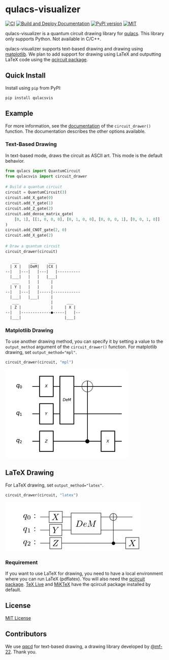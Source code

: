 # qulacs-visualizer

[![CI](https://github.com/Qulacs-Osaka/qulacs-visualizer/actions/workflows/ci.yml/badge.svg)](https://github.com/Qulacs-Osaka/qulacs-visualizer/actions/workflows/ci.yml) [![Build and Deploy Documentation](https://github.com/Qulacs-Osaka/qulacs-visualizer/actions/workflows/doc.yml/badge.svg)](https://github.com/Qulacs-Osaka/qulacs-visualizer/actions/workflows/doc.yml) [![PyPI version](https://badge.fury.io/py/qulacsvis.svg)](https://badge.fury.io/py/qulacsvis) [![MIT](https://img.shields.io/badge/license-MIT-blue.svg?style=flat)](LICENSE)

qulacs-visualizer is a quantum circuit drawing library for [qulacs](https://github.com/qulacs/qulacs). This library only supports Python. Not available in C/C++.

qulacs-visualizer supports text-based drawing and drawing using [matplotlib](https://github.com/matplotlib/matplotlib). We plan to add support for drawing using LaTeX and outputting LaTeX code using the [qcircuit package](https://github.com/CQuIC/qcircuit).

## Quick Install

Install using `pip` from PyPI:

```
pip install qulacsvis
```

## Example


For more information, see the [documentation](https://qulacs-osaka.github.io/qulacs-visualizer/qulacsvis.visualization.circuit_drawer.html) of the `circuit_drawer()` function.
The documentation describes the other options available.

### Text-Based Drawing

In text-based mode, draws the circuit as ASCII art. This mode is the default behavior.

```py
from qulacs import QuantumCircuit
from qulacsvis import circuit_drawer

# Build a quantum circuit
circuit = QuantumCircuit(3)
circuit.add_X_gate(0)
circuit.add_Y_gate(1)
circuit.add_Z_gate(2)
circuit.add_dense_matrix_gate(
    [0, 1], [[1, 0, 0, 0], [0, 1, 0, 0], [0, 0, 0, 1], [0, 0, 1, 0]]
)
circuit.add_CNOT_gate(2, 0)
circuit.add_X_gate(2)

# Draw a quantum circuit
circuit_drawer(circuit)
```
```
   ___     ___     ___
  | X |   |DeM|   |CX |
--|   |---|   |---|   |----------
  |___|   |   |   |___|
   ___    |   |     |
  | Y |   |   |     |
--|   |---|   |-----|------------
  |___|   |___|     |
   ___              |      ___
  | Z |             |     | X |
--|   |-------------●-----|   |--
  |___|                   |___|
```

### Matplotlib Drawing

To use another drawing method, you can specify it by setting a value to the `output_method` argument of the `circuit_drawer()` function. For matplotlib drawing, set `output_method="mpl"`.

```py
circuit_drawer(circuit, "mpl")
```

![circuit_matplotlib_drawing.png](doc/source/_static/circuit_matplotlib_drawing.png)

## LaTeX Drawing

For LaTeX drawing, set `output_method="latex"`.

```py
circuit_drawer(circuit, "latex")
```

![circuit_latex_drawing.png](doc/source/_static/circuit_latex_drawing.png)

### Requirement

If you want to use LaTeX for drawing, you need to have a local environment where you can run LaTeX (pdflatex).
You will also need the [qcircuit package](https://github.com/CQuIC/qcircuit).
[TeX Live](https://www.tug.org/texlive/) and [MiKTeX](https://miktex.org/) have the qcircuit package installed by default.

## License

[MIT License](LICENSE)

## Contributors

We use [qqcd](https://github.com/mf-22/qqcd) for text-based drawing, a drawing library developed by [@mf-22](https://github.com/mf-22). Thank you.
